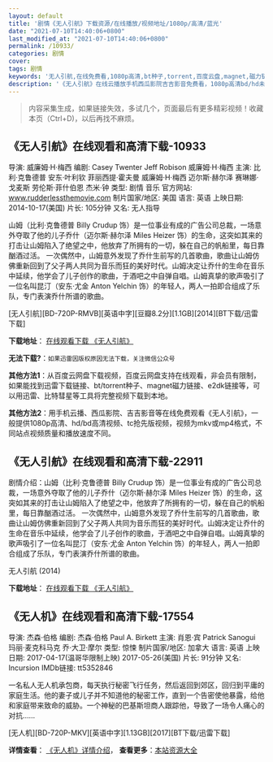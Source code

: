 ```yaml
---
layout: default
title: '剧情《无人引航》下载资源/在线播放/视频地址/1080p/高清/蓝光'
date: "2021-07-10T14:40:06+0800"
last_modified_at: "2021-07-10T14:40:06+0800"
permalink: /10933/
categories: 剧情
cover:
tags: 剧情
keywords: '无人引航,在线免费看,1080p高清,bt种子,torrent,百度云盘,magnet,磁力链,迅雷下载资源'
description: '《无人引航》在线云播放手机西瓜影院吉吉影音免费看，1080p高清bd/hd未删减完整版和tc抢先枪版，mkv/mp4格式，附带bt/torrent种子、magnet/磁力链、百度云盘、网盘资源迅雷下载链接'
---
```


>内容采集生成，如果链接失效，多试几个，页面最后有更多精彩视频！收藏本页（Ctrl+D)，以后再找不麻烦。


## 《无人引航》在线观看和高清下载-10933

导演: 威廉姆·H·梅西 编剧: Casey Twenter Jeff Robison 威廉姆·H·梅西 主演: 比利·克鲁德普 安东·叶利钦 菲丽西提·霍夫曼 威廉姆·H·梅西 迈尔斯·赫尔泽 赛琳娜·戈麦斯 劳伦斯·菲什伯恩 杰米·钟 类型: 剧情 音乐 官方网站: www.rudderlessthemovie.com 制片国家/地区: 美国 语言: 英语 上映日期: 2014-10-17(美国) 片长: 105分钟 又名: 无人指导

山姆（比利·克鲁德普 Billy Crudup 饰）是一位事业有成的广告公司总裁，一场意外夺取了他的儿子乔什（迈尔斯·赫尔泽 Miles Heizer 饰）的生命，这突如其来的打击让山姆陷入了绝望之中，他放弃了所拥有的一切，躲在自己的帆船里，每日靠酗酒过活。 一次偶然中，山姆意外发现了乔什生前写的几首歌曲，歌曲让山姆仿佛重新回到了父子两人共同为音乐而狂的美好时代。山姆决定让乔什的生命在音乐中延续，他学会了儿子创作的歌曲，于酒吧之中自弹自唱。山姆真挚的歌声吸引了一位名叫昆汀（安东·尤金 Anton Yelchin 饰）的年轻人，两人一拍即合组成了乐队，专门表演乔什所谱的歌曲。


[无人引航][BD-720P-RMVB][英语中字][豆瓣8.2分][1.1GB][2014][BT下载/迅雷下载]

**下载地址**： [在线观看下载 《无人引航》](https://www.btdx8.com/torrent/rudderless_2014.html) 


**无法下载?**：`如果迅雷因版权原因无法下载，关注微信公众号 `

**其他方法1**：从百度云网盘下载视频，百度云网盘支持在线观看，非会员有限制，如果能找到迅雷下载链接、bt/torrent种子、magnet磁力链接、e2dk链接等，可以用迅雷、比特彗星等工具将完整视频下载到本地。

**其他方法2**：用手机云播、西瓜影院、吉吉影音等在线免费观看《无人引航》，一般提供1080p高清、hd/bd高清视频、tc抢先版视频，视频为mkv或mp4格式，不同站点视频质量和播放速度不同。


## 《无人引航》在线观看和高清下载-22911

剧情介绍：山姆（比利·克鲁德普 Billy Crudup 饰）是一位事业有成的广告公司总裁，一场意外夺取了他的儿子乔什（迈尔斯·赫尔泽 Miles Heizer 饰）的生命，这突如其来的打击让山姆陷入了绝望之中，他放弃了所拥有的一切，躲在自己的帆船里，每日靠酗酒过活。 一次偶然中，山姆意外发现了乔什生前写的几首歌曲，歌曲让山姆仿佛重新回到了父子两人共同为音乐而狂的美好时代。山姆决定让乔什的生命在音乐中延续，他学会了儿子创作的歌曲，于酒吧之中自弹自唱。山姆真挚的歌声吸引了一位名叫昆汀（安东·尤金 Anton Yelchin 饰）的年轻人，两人一拍即合组成了乐队，专门表演乔什所谱的歌曲。


无人引航 (2014)

**下载地址**： [在线观看下载 《无人引航》](https://www.btbtdy.me/btdy/dy178.html) 


## 《无人机》在线观看和高清下载-17554

导演: 杰森·伯格 编剧: 杰森·伯格 Paul A. Birkett 主演: 肖恩·宾 Patrick Sanogui 玛丽·麦克科马克 乔·大卫·摩尔 类型: 惊悚 制片国家/地区: 加拿大 语言: 英语 上映日期: 2017-04-17(温哥华限制上映) 2017-05-26(美国) 片长: 91分钟 又名: Incursion IMDb链接: tt5352846

一名私人无人机承包商，每天执行秘密飞行任务，然后返回到郊区，回归到平庸的家庭生活。他的妻子或儿子并不知道他的秘密工作，直到一个告密使他暴露，给他和家庭带来致命的威胁。一个神秘的巴基斯坦商人跟踪他，导致了一场令人痛心的对抗……


[无人机][BD-720P-MKV][英语中字][1.13GB][2017][BT下载/迅雷下载]

**详情查看**： [《无人机》详情介绍](/movie/17554/)， **查看更多**：[本站资源大全](/movie/t/all/)

